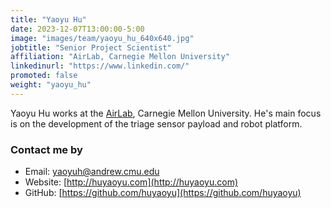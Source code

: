 ```yaml
---
title: "Yaoyu Hu"
date: 2023-12-07T13:00:00-5:00
image: "images/team/yaoyu_hu_640x640.jpg"
jobtitle: "Senior Project Scientist"
affiliation: "AirLab, Carnegie Mellon University"
linkedinurl: "https://www.linkedin.com/"
promoted: false
weight: "yaoyu_hu"
---
```


Yaoyu Hu works at the [AirLab](https://theairlag.org), Carnegie Mellon University. He's main focus is on the development of the triage sensor payload and robot platform.

### Contact me by ###

- Email: yaoyuh@andrew.cmu.edu
- Website: [http://huyaoyu.com](http://huyaoyu.com)
- GitHub: [https://github.com/huyaoyu](https://github.com/huyaoyu)